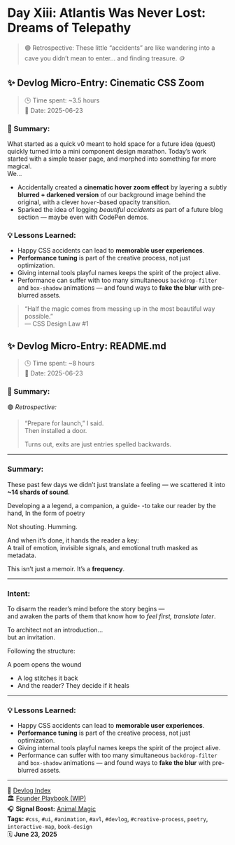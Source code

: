 # Day Xiii: Atlantis Was Never Lost: Dreams of Telepathy
>🟣 Retrospective: These little “accidents” are like wandering into a cave you didn’t mean to enter… and finding treasure. 🪙

## ✨ Devlog Micro-Entry: Cinematic CSS Zoom

> 🕒 Time spent: ~3.5 hours  
> 📅 Date: 2025-06-23

### 🧩 Summary:

What started as a quick v0 meant to hold space for a future idea (quest) quickly turned into a mini component design marathon.
Today’s work started with a simple teaser page, and morphed into something far more magical.  
We…

- Accidentally created a **cinematic hover zoom effect** by layering a subtly **blurred + darkened version** of our background image behind the original, with a clever `hover`-based opacity transition.
- Sparked the idea of logging *beautiful accidents* as part of a future blog section — maybe even with CodePen demos.

### 💡 Lessons Learned:

- Happy CSS accidents can lead to **memorable user experiences**.
- **Performance tuning** is part of the creative process, not just optimization.
- Giving internal tools playful names keeps the spirit of the project alive.
- Performance can suffer with too many simultaneous `backdrop-filter` and `box-shadow` animations — and found ways to **fake the blur** with pre-blurred assets.

> “Half the magic comes from messing up in the most beautiful way possible.”  
> — CSS Design Law #1

## ✨ Devlog Micro-Entry: README.md

> 🕒 Time spent: ~8 hours  
> 📅 Date: 2025-06-23

### 🧩 Summary:

🟣 *Retrospective:*  
> “Prepare for launch,” I said.  
> Then installed a door.  
>  
> Turns out, exits are just entries spelled backwards.  

---

### **Summary:**

These past few days we didn’t just translate a feeling — we scattered it into **~14 shards of sound**. 

Developing a a legend, a companion, a guide- 
-to take our reader by the hand,
In the form of poetry

Not shouting.
Humming.

And when it’s done, it hands the reader a key:  
A trail of emotion, invisible signals, and emotional truth masked as metadata.

This isn’t just a memoir. It’s a **frequency**.

---

### **Intent:**
To disarm the reader’s mind before the story begins —  
and awaken the parts of them that know how to *feel first, translate later*.

To architect not an introduction…  
but an invitation.

Following the structure:

A poem opens the wound  
- A log stitches it back  
- And the reader? They decide if it heals

---

### 💡 Lessons Learned:

- Happy CSS accidents can lead to **memorable user experiences**.
- **Performance tuning** is part of the creative process, not just optimization.
- Giving internal tools playful names keeps the spirit of the project alive.
- Performance can suffer with too many simultaneous `backdrop-filter` and `box-shadow` animations — and found ways to **fake the blur** with pre-blurred assets.

---
🧾 [Devlog Index](https://github.com/fahrnbach/one/discussions/4)  
🏛️ [Founder Playbook (WIP)](https://github.com/fahrnbach/one/tree/main/docs/founder)  
🎧 **Signal Boost:** [Animal Magic](https://www.youtube.com/watch?v=clsczmHXf9U)  
**Tags:** `#css`, `#ui`, `#animation`, `#avl`, `#devlog`, `#creative-process`, `poetry`, `interactive-map`, `book-design`  
🗓️ **June 23, 2025**
